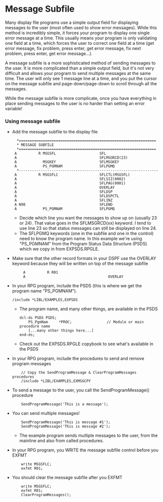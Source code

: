 # Message Subfile

Many display file programs use a simple output field for displaying messages to the user (most often used to show error messages).  While this method is incredibly simple, it forces your program to display one single error message at a time.  This usually means your program is only validating one field at a time, which forces the user to correct one field at a time (get error message, fix problem, press enter, get error message, fix next problem, press enter, get error message...).

A message subfile is a more sophisticated method of sending messages to the user.  It is more complicated than a simple output field, but it's not very difficult and allows your program to send multiple messages at the same time.  The user will only see 1 message line at a time, and you put the cursor on the message subfile and page-down/page-down to scroll through all the messages. 

While the message subfile is more complicate, once you have everything in place sending messages to the user is no harder than setting an error variable!


### Using message subfile

* Add the message subfile to the display file
    ```
      *===============================================================
      * MESSAGE SUBFILE
      *===============================================================
     A          R MSGSFL                    SFL
     A                                      SFLMSGRCD(23)
     A            MSGKEY                    SFLMSGKEY
     A            PS_PGMNAM                 SFLPGMQ
      *----------------------------------------------------------------
     A          R MSGSFLC                   SFLCTL(MSGSFL)
     A                                      SFLSIZ(0002)
     A                                      SFLPAG(0001)
     A                                      OVERLAY
     A                                      SFLDSP
     A                                      SFLDSPCTL
     A                                      SFLINZ
     A N98                                  SFLEND
     A            PS_PGMNAM                 SFLPGMQ

    ```

    * Decide which line you want the messages to show up on (usually 23 or 24).  That value goes in the SFLMSGRCD(xx) keyword.  I tend to use line 23 so that status messages can still be displayed on line 24.
    * The SFLPGMQ keywords (one in the subfile and one in the control) need to know the program name.  In this example we're using "PS_PGMNAM" from the Program Status Data Structure (PSDS) which we copy in from EXPSDS.RPGLE.

* Make sure that the other record formats in your DSPF use the OVERLAY keyword because they will be written on top of the message subfile
    ```
         A          R R01
         A                                      OVERLAY
    ```
    
* In your RPG program, include the PSDS (this is where we get the program name "PS_PGMNAM"). 
    ```
    /include *LIBL/EXAMPLES,EXPSDS
    ```
    * The program name, and many other things, are available in the PSDS
        ```
        dcl-ds PSDS PSDS;
            PS_PgmNam     *PROC;                // Module or main procedure name
            [...many other things here...]
        end-ds;
        ```
    * Check out the EXPSDS.RPGLE copybook to see what's available in the PSDS

* In your RPG program, include the procedures to send and remove program messages 
    ```
        // Copy the SendProgramMessage & ClearProgramMessages procedures
        /include *LIBL/EXAMPLES,EXMSGCPY
    ```
  
* To send a message to the user, you call the SendProgramMessage() procedure
    ```
        SendProgramMessage('This is a message');
    ```
    
* You can send multiple messages!
    ```
        SendProgramMessage('This is message #1');
        SendProgramMessage('This is message #2');
    ```
    * The example program sends multiple messages to the user, from the mainline and also from called procedures.


* In your RPG program, you WRITE the message subfile control before you EXFMT
    ```
        write MSGSFLC;
        exfmt R01;
    ```


* You should clear the message subfile after you EXFMT
    ```
        write MSGSFLC;
        exfmt R01;
        ClearProgramMessages();
    ```
  


